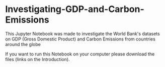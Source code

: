 # Investigating-GDP-and-Carbon-Emissions
This Jupyter Notebook was made to investigate the World Bank's datasets on GDP (Gross Domestic Product) and Carbon Emissions from countries around the globe

If you want to run this Notebook on your computer please download the files (links on the Introduction).

